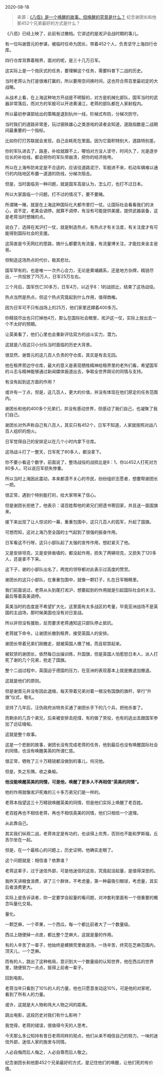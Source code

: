 2020-08-18

> 来源：[《八佰》是一个唤醒的故事，但唤醒的究竟是什么？](http://mp.weixin.qq.com/s?__biz=MzU0MjYwNDU2Mw==&mid=2247491543&idx=2&sn=1f997ad67269a505e1837f5bdd65e69f&chksm=fb1973abcc6efabd0f97bb23cd637e756a5726e9ffc32eb825bd3d4cbc700e0172c7844a4db1&scene=27#wechat_redirect)
> 纪念谢团长和他那452个兄弟最好的方式是什么？

《八佰》已经上映了，此前有过撤档。它讲述的是淞沪会战时期的事儿。

  

有一位叫谢晋元的参谋，被临时任命为团长，带着452个人，负责坚守上海四行仓库。

  

四行仓库背靠着租界，面对的呢，是三十几万日军。

  

这实际上是一个炮灰式的任务，要理解这个任务，需要科普下二战的历史。

  

当时老蒋认为打是很难打赢的，所以要用空间换时间，这也符合蒋百里最初定的大战略。  

  

从战术上看，在上海这种地方开战是不明智的，对方是机械化部队，国军当时的武器非常落后，而对方的军舰可以开进黄浦江，老蒋的部队都在人家射程内。

  

所以最初参谋部给出的策略是退到杭州一线，阶梯式布防，分梯次防守。  

  

当时我们的道路非常差，玩过钢铁雄心之类游戏的读者会知道，道路指数是二战期间最重要的一个指标。

  

比如你打打苏联就会发现，自己会耗死在里面。因为它面积特别大，道路特别差。

  

你的军队进去了，路差，补给就跟不上，哪怕对方没人坚守，时间久了，光是逐步拉长的补给线，都会把你的军队带崩溃，把你的经济拖垮。

  

所以在上海布防肯定是不合适的，应该往道路泥泞，军舰进不来，机动车辆难以通行的内陆地区布置一道道的防线，分梯次阻击。

  

但是，当时面临另一种问题，就是国军高层认为，怎么打，也打不过日本。

  

所以大家面临一个问题，打不过的情况下，要不要赌。

  

所谓赌一赌，就是在上海这种国际化大都市里打一仗。让国际社会看看我们的决心，说不定，老美会调停。就算不调停，有没有可能提供美援，提供武器装备，这是老蒋当时想赌的点。

  

说白了，选择在淞沪打一仗，就是制造热点，有热点才有关注度，有关注度才有可能得到国际社会的支援。

  

  

这简直是今天网红的思路，搞什么都要先有流量，有流量博关注，才能拉来金主爸爸。

  

但制造这场热点的代价，极其悲壮。

  

国军罕有的，也是唯一一次齐心合力，无论是黄埔嫡系，还是地方杂牌，精锐尽出，一共投放了75万人，日军25万左右。

  

三个月后，国军伤亡30多万，日军4万，以近乎8：1的战损比，结束了这场战役。

  

热点当然是热点，但这个热点究竟起到什么作用，值得商榷。

  

因为日军可不只有战场上的25万，他们家里还蹲着400多万。

  

你精锐尽出也只打掉他4万，那么在国际社会眼里，淞沪这一仗，实际上放出去一个不太好的预期。

  

让英美看了，他们心里也会重新评估双方的战斗实力，潜力。

  

这就是八佰这只小分队当时面临的历史大背景。

  

很显然，谢晋元的这几百人负责的守仓库，其实是有去无回。

  

他在租界旁边守仓库，最大的意义是表现牺牲精神给租界里的老外们看，希望国军的斗志与精神能够通过新闻媒体报道出去，争取全世界舆论的同情与支持。

  

有没有起到这方面的作用？

  

或许有一丁点，但是，这几百人，更大的价值，并没有体现在他们原定的任务范围内。

  

谢团长和他的400多个兄弟们，并没有感动世界，但感动了我们自己，也凝聚了我们自己。

  

谢团长对外声称自己有八百人，其实只有452个，日军不知道，人家就按照对战八百人组织的炮火。

  

日军觉得自己的安排足以在几个小时内拿下仓库。

  

这场战斗打了一整天，日军死了80多人，都没拿下。

  

你不要小看这个数字，前面说了，整场战役的战损比是8：1，你以452人打死对方80多人，可以说日军损失惨重。  

  

所以当时上海因此震动，本来都漠不关心的市民，纷纷组织志愿者，想要帮谢团长一把。

  

很正常，遇到个特别能打的，给大家带来了信心。

  

但是谢团长拒绝了，他表示：请百姓帮他的弟兄们把遗书寄回家，并且送一面国旗来。

  

接下来出现了让人惊诧的一幕，重重包围中，这只几百人的孤军，升起了国旗。

  

可想而知，这对上海乃至全国的士气起到了很强的振奋作用。

  

日军看这不行呀，这只小部队起了太强的宣传作用，想赶紧灭了他。

  

又是安排坦克，又是安排凿墙的，都没起作用，损失了两辆坦克，又损失了120多人，还是拿不下来。

  

这下子，谢的小部队出名了，两党的领导都对此表示过高度的赞赏。

  

谢团长的这只小部队，在重重包围中，就像一颗钉子，扎在日军眼睛里。

  

我们前面说过，老蒋从头到尾打淞沪，想要起到的作用就是引起国际社会的关注，最后等着英美调停。

  

英美当时的态度是不希望扩大化，这里面有太多战区的考量，毕竟亚洲战场不是英国的主战场，那时候美国也没有对日宣战。

  

所以非但没有援助，反而要求老蒋通知这只部队停止抵抗。

  

老蒋就下命令，让谢团长撤到租界，接受英国人的安排。

  

谢团长带着兄弟们刚撤走，就被英国人缴了械，而且软禁起来。

  

被软禁的谢团长，依然每日出操训练，升国旗，但是英国人怕惹怒日本人，派人打死了谢的几个兄弟，抢走了国旗。

  

整个二战过程中，英国迫于德国的压力，在亚洲的表现基本上就是撤退加撤退。

  

这就是他们的原则。

  

但是谢晋元并没有因此退缩，每天带着兄弟对着一根没有国旗的旗杆，举行“升旗”仪式，敬礼。  

  

坚持了几年后，汪伪政府派特务买通了谢团长手下的几个兵，把他杀害了。

  

而剩余的几百个弟兄，后来被安排去挖煤，有的做了劳役，也有的逃出去跟国军参加了远征缅甸。

  

这就是整个故事。

  

这是一个悲剧的故事，谢团长没有完成老蒋的任务，他到最后也没有唤醒国际社会的同情，也没有唤醒美英的所谓仁慈。

  

很正常，牺牲了三十万精锐都没做到的事儿，何况他。

  

但是，失之东隅，收之桑榆。

  

 **他没能唤醒英美的同情，可是他，唤醒了更多人不再相信“英美的同情”。**

  

他的作用就像淞沪死难的三十多万弟兄们是一样的。

  

老蒋本指望这三十万精锐唤醒英美的同情，但是他们实际上唤醒了老百姓。

  

老百姓再也不相信老蒋，再也不相信英美的同情，他们只相信一个道理。

  

从此靠自己。

  

其实我们纵观二战，老蒋肯定是有功的，也谈得上优秀，否则也不能和罗斯福，丘吉尔坐在一起。

  

但是，在一个最核心的问题上，历史证明，他确实走眼了。

  

这个问题就是：相信谁？依靠谁？

  

老蒋这辈子，过于迷信外部，可是他迷信的这些，究竟起没起量，是值得深思的。  

  

我昨天讲粮食浪费，讲了三个群体，不考虑量，第一种最吸引眼球，考虑量，其实后者浪费更大。

  

实际上是告诉读者，你一定要学会起量的看问题，对冲套利里面有一个很重要的概念叫量化交易。

  

量化。

  

一颗芝麻，一个苹果，一个西瓜，每一个都比前者大了一个数量级。

  

西瓜上随便掉一点皮，都比整个芝麻大，这就是量的作用。

  

有的人辛苦了一辈子，他始终是螺狮壳里做道场，一场辛苦，终究在芝麻范围内，顶天儿，一个芝麻。

  

而有的人，跳出了这种格局，意识到大一个数量级的认知世界，他在西瓜的世界里，随便努力一点点，抵得上前者一辈子。

  

回到电影。

  

老蒋当年只看到了10%的人的力量，他也只愿意发动这10%，可是他的对家呢，看到了所有人的力量。

  

或许，这就是大人物和伟大人物之间的距离。

  

跳出电影，这段历史对我们有什么影响？

  

我觉得，老蒋的错误，很值得今天的人思考。

  

今天那么多公知持有昔日老蒋同样的观点，他们从来不相信自己的努力，一味的迷信外部，迷信人家的施舍与同情。

  

人必自侮而后人侮之，人必自尊而后人敬之。

  

纪念谢团长和他那452个兄弟最好的方式，是记住他们的唤醒，让他们死的有价值。

